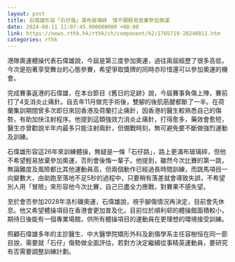 ```yaml
---
layout: post
title: 石偉雄形容「石仔路」滿布玻璃碎　惟不願輕易放棄參加奧運
date: 2024-08-11 11:07:45.000000000 +08:00
link: https://news.rthk.hk/rthk/ch/component/k2/1765719-20240811.htm
categories: rthk
---
```


港隊奧運體操代表石偉雄說，今屆是第三度參加奧運，過往兩屆經歷了很多高低，今次是抱著享受舞台的心態參賽，希望爭取獎牌的同時亦珍惜還可以參加奧運的機會。

完成賽事返港的石偉雄，在本台節目《舊日的足跡》說，今屆賽事負傷上陣，賽前打了4支消炎止痛針。自去年11月做完手術後，雙腳的後肌筋腱都斷了一半。在荷蘭集訓期間曾多次即日來回香港及荷蘭打止痛針，因香港的醫生較熟悉自己的傷勢，有助加快注射程序。他提到這類強效力消炎止痛針，打得愈多，藥效會愈短，醫生亦曾勸說半年内最多只能注射兩針，但備戰時刻，無可避免要不斷做強烈運動及訓練。

石偉雄形容這26年來訓練體操，無疑是一條「石仔路」，路上更滿布玻璃碎，但他不希望輕易放棄參加奧運，否則會後悔一輩子。他提到，雖然今次比賽的第一跳，無論難度及風險都比其他運動員高，但兩個動作已經過長時間訓練，而跳馬項目一向變數大，由助跑至落地不足5秒的過程中，只要稍有落差就會導致失誤，不希望別人用「冒險」來形容他今次比賽，自己已盡全力應戰，對賽果不感失望。

至於會否參加2028年洛杉磯奧運，石偉雄說，視乎腳傷情況再決定，目前會先休息。他又希望體操項目在香港會更加普及化，目前位於順利邨的體操館面積較小，期待日後能有一個專業場館，供所有體操項目的運動員在更理想的環境接受訓練。

照顧石偉雄多年的主診醫生、中大醫學院矯形外科及創傷學系主任容樹恒在同一節目說，需要就「石仔」傷勢做全面評估，若對方決定繼續從事精英運動員，要研究有否需要調整訓練計劃。
